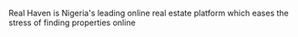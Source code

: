 Real Haven is Nigeria's leading online real estate platform which eases the stress of finding properties online
